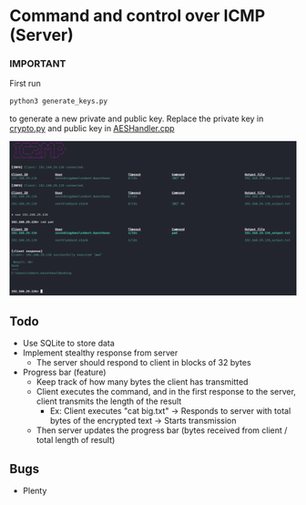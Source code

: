 # Command and control over ICMP (Server)

### IMPORTANT
First run 
```sh
python3 generate_keys.py
```
to generate a new private and public key. Replace the private key in [crypto.py](./crypto.py) and public key in [AESHandler.cpp](../Client/AESHandler.cpp)


![](./images/server.png)





## Todo
- Use SQLite to store data
- Implement stealthy response from server
  - The server should respond to client in blocks of 32 bytes
- Progress bar (feature)
  - Keep track of how many bytes the client has transmitted
  - Client executes the command, and in the first response to the server, client transmits the length of the result
    - Ex: Client executes "cat big.txt" -> Responds to server with total bytes of the encrypted text -> Starts transmission
  - Then server updates the progress bar (bytes received from client / total length of result)
  
## Bugs
- Plenty